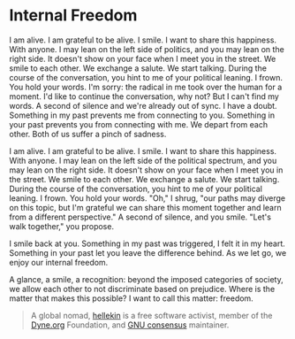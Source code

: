 
# Internal Freedom

<p>I am alive. I am grateful to be alive. I smile. I want to share this
happiness. With anyone. I may lean on the left side of politics, and
you may lean on the right side. It doesn't show on your face when I
meet you in the street. We smile to each other. We exchange a
salute. We start talking. During the course of the conversation, you
hint to me of your political leaning. I frown. You hold your
words. I'm sorry: the radical in me took over the human for a
moment. I'd like to continue the conversation, why not? But I can't
find my words. A second of silence and we're already out of sync. I
have a doubt. Something in my past prevents me from connecting to
you. Something in your past prevents you from connecting with me. We
depart from each other. Both of us suffer a pinch of sadness.</p>

<p>I am alive. I am grateful to be alive. I smile. I want to share this
happiness. With anyone. I may lean on the left side of the political
spectrum, and you may lean on the right side. It doesn't show on your
face when I meet you in the street. We smile to each other. We
exchange a salute. We start talking. During the course of the
conversation, you hint to me of your political leaning. I frown. You
hold your words.  "Oh," I shrug, "our paths may diverge on this topic,
but I'm grateful we can share this moment together and learn from a
different perspective."  A second of silence, and you smile.  "Let's
walk together," you propose.</p>

<p>I smile back at you. Something in my past was triggered, I felt it in
my heart. Something in your past let you leave the difference
behind. As we let go, we enjoy our internal freedom.</p>

<p>A glance, a smile, a recognition: beyond the imposed categories of
society, we allow each other to not discriminate based on
prejudice. Where is the matter that makes this possible?  I want to
call this matter: freedom.</p>


> A global nomad, [hellekin](https://twitter.com/hellekin) is a free software
activist, member of the [Dyne.org](https://dyne.org) Foundation, and [GNU
consensus](https://gnu.org/consensus) maintainer.


